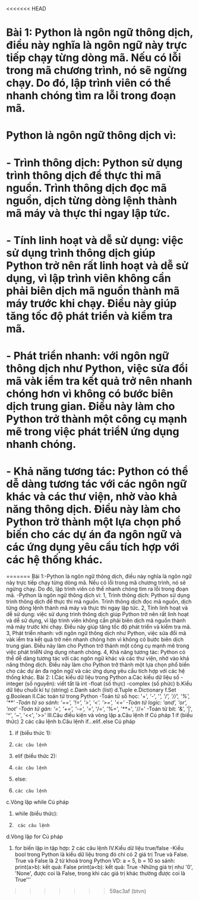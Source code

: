<<<<<<< HEAD
# Bài 1: Python là ngôn ngữ thông dịch, điều này nghĩa là ngôn ngữ này trực tiếp chạy từng dòng mã. Nếu có lỗi trong mã chương trình, nó sẽ ngừng chạy. Do đó, lập trình viên có thể nhanh chóng tìm ra lỗi trong đoạn mã.
# Python là ngôn ngữ thông dịch vì:
# - Trình thông dịch: Python sử dụng trình thông dịch để thực thi mã nguồn. Trình thông dịch đọc mã nguồn, dịch từng dòng lệnh thành mã máy và thực thi ngay lập tức.
# - Tính linh hoạt và dễ sử dụng: việc sử dụng trình thông dịch giúp Python trở nên rất linh hoạt và dễ sử dụng, vì lập trình viên không cần phải biên dịch mã nguồn thành mã máy trước khi chạy. Điều này giúp tăng tốc độ phát triển và kiểm tra mã.
# - Phát triển nhanh: với ngôn ngữ thông dịch như Python, việc sửa đổi mã vàk iểm tra kết quả trở nên nhanh chóng hơn vì không có bước biên dịch trung gian. Điều này làm cho Python trở thành một công cụ mạnh mẽ trong việc phát triểN ứng dụng nhanh chóng.
# - Khả năng tương tác: Python có thể dễ dàng tương tác với các ngôn ngữ khác và các thư viện, nhờ vào khả năng thông dịch. Điều này làm cho Python trở thành một lựa chọn phổ biến cho các dự án đa ngôn ngữ và các ứng dụng yêu cầu tích hợp với các hệ thống khác.
=======
 Bài 1:-Python là ngôn ngữ thông dịch, điều này nghĩa là ngôn ngữ này trực tiếp chạy từng dòng mã. Nếu có lỗi trong mã chương trình, nó sẽ ngừng    chạy. Do đó, lập trình viên có thể nhanh chóng tìm ra lỗi trong đoạn mã.
 -Python là ngôn ngữ thông dịch vì:
   1, Trình thông dịch: Python sử dụng trình thông dịch để thực thi mã nguồn. Trình thông dịch đọc mã nguồn, dịch từng dòng lệnh thành mã máy và thực thi ngay lập tức.
   2, Tính linh hoạt và dễ sử dụng: việc sử dụng trình thông dịch giúp Python trở nên rất linh hoạt và dễ sử dụng, vì lập trình viên không cần phải biên dịch mã nguồn thành mã máy trước khi chạy. Điều này giúp tăng tốc độ phát triển và kiểm tra mã.
   3, Phát triển nhanh: với ngôn ngữ thông dịch như Python, việc sửa đổi mã vàk iểm tra kết quả trở nên nhanh chóng hơn vì không có bước biên dịch trung gian. Điều này làm cho Python trở thành một công cụ mạnh mẽ trong việc phát triểN ứng dụng nhanh chóng.
   4, Khả năng tương tác: Python có thể dễ dàng tương tác với các ngôn ngữ khác và các thư viện, nhờ vào khả năng thông dịch. Điều này làm cho Python trở thành một lựa chọn phổ biến cho các dự án đa ngôn ngữ và các ứng dụng yêu cầu tích hợp với các hệ thống khác.
 Bài 2:
 I.Các kiểu dữ liệu trong Python
 a.Các kiểu dữ liệu số
-integer (số nguyên): viết tắt là int
-float (số thực)
-complex (số phức)
b.Kiểu dữ liệu chuỗi kí tự (string)
c.Danh sách (list)
d.Tuple
e.Dictionary
f.Set
g.Boolean
II.Các toán tử trong Python
-Toán tử số học: '+', '-', '*', '/', '//', '%', '**'
-Toán tử so sánh: '==', '!=', '>', '<'. '>=', '<='
-Toán tử logic: 'and', 'or', 'not'
-Toán tử gán: '=', '+=', '-=', '*=', '/=', '%=', '**=', '//='
-Toán tử bit: '&', '|', '^', '~', '<<', '>>'
III.Câu điều kiện và vòng lặp
a.Câu lệnh If
Cú pháp
1 if (biểu thức)
2     các câu lệnh
b.Câu lệnh if...elif..else
Cú pháp
1. if (biểu thức 1):
2.     các câu lệnh
3. elif (biểu thức 2):
4.     các câu lệnh
5. else:
6.     các câu lệnh
c.Vòng lặp while
Cú pháp
1. while (biểu thức):
2.      các câu lệnh
d.Vòng lặp for 
Cú pháp
1. for biến lặp in tập hợp:
2       các câu lệnh
IV.Kiểu dữ liệu true/false
-Kiểu bool trong Python là kiểu dữ liệu trong đó chỉ có 2 giá trị True và False. True và False là 2 từ khoá trong Python
VD: a = 5, b = 10
so sánh: print(a>b): kết quả: False
         print(a<b): kết quả: True
-Những giá trị như '0', 'None', được coi là False, trong khi các giá trị khác thường được coi là True'''
>>>>>>> 59ac3af (btvn)
